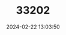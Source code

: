 ---
title: "33202"
category: "Dillenia philippinensis"
draft: false
date: 2024-02-22 13:03:50
languages:
  Pangasinan: ["Pamamalien"]
---